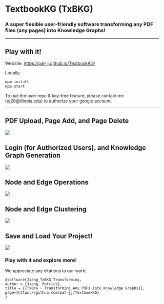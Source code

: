 # TextbookKG (TxBKG)
### A super flexible user-friendly software transforming any PDF files (any pages) into Knowledge Graphs!

---
## Play with it!


Website: 
https://pat-jj.github.io/TextbookKG/

Locally:
``` bash
npm install
npm start
```

To use the user repo & key-free feature, please contact me (pj20@illinois.edu) to authorize your google account.

---
## PDF Upload, Page Add, and Page Delete
![](https://github.com/pat-jj/TextbookKG/blob/main/public/demo_gifs/upload_add_delete.gif)

## Login (for Authorized Users), and Knowledge Graph Generation
![](https://github.com/pat-jj/TextbookKG/blob/main/public/demo_gifs/login_generate.gif)

## Node and Edge Operations
![](https://github.com/pat-jj/TextbookKG/blob/main/public/demo_gifs/NE_operation.gif)

## Node and Edge Clustering
![](https://github.com/pat-jj/TextbookKG/blob/main/public/demo_gifs/NE_Clustering.gif)

## Save and Load Your Project!
![](https://github.com/pat-jj/TextbookKG/blob/main/public/demo_gifs/save_load.gif)


### Play with it and explore more!


We appreciate any citations to our work:
```
@software{Jiang_TxBKG_Transforming,
author = {Jiang, Patrick},
title = {{TxBKG - Transforming Any PDFs into Knowledge Graphs}},
page={https://github.com/pat-jj/TextbookKG}
}
```
